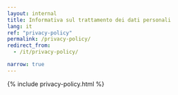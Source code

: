 ```yaml
---
layout: internal
title: Informativa sul trattamento dei dati personali
lang: it
ref: "privacy-policy"
permalink: /privacy-policy/
redirect_from:
  - /it/privacy-policy/

narrow: true
---
```


{% include privacy-policy.html %}